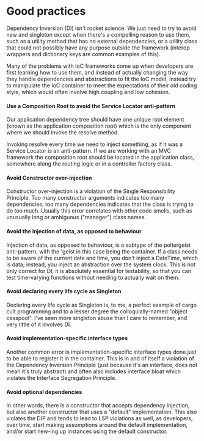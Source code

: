 # Good practices

Dependency Inversion (DI) isn't rocket science. 
We just need to try to avoid new and singleton except when there's a compelling reason to use them, 
such as a utility method that has no external dependencies, or a utility class that could not possibly 
have any purpose outside the framework (interop wrappers and dictionary keys are common examples of this).

Many of the problems with IoC frameworks come up when developers are first learning how to use them, 
and instead of actually changing the way they handle dependencies and abstractions to fit the IoC model, 
instead try to manipulate the IoC container to meet the expectations of their old coding style, which 
would often involve high coupling and low cohesion.

#### Use a Composition Root to avoid the Service Locator anti-pattern

Our application dependency tree should have one unique root element (known as the application composition 
root) which is the only component where we should invoke the resolve method.

Invoking resolve every time we need to inject something, as if it was a Service Locator is an anti-pattern. 
If we are working with an MVC framework the composition root should be located in the application class, 
somewhere along the routing logic or in a controller factory class.

#### Avoid Constructor over-injection

Constructor over-injection is a violation of the Single Responsibility Principle. Too many constructor 
arguments indicates too many dependencies; too many dependencies indicates that the class is trying to 
do too much. Usually this error correlates with other code smells, such as unusually long or 
ambiguous ("manager") class names.

#### Avoid the injection of data, as opposed to behaviour

Injection of data, as opposed to behaviour, is a subtype of the poltergeist anti-pattern, 
with the 'geist in this case being the container. If a class needs to be aware of the current 
date and time, you don't inject a DateTime, which is data; instead, you inject an abstraction 
over the system clock. This is not only correct for DI; it is absolutely essential for testability, 
so that you can test time-varying functions without needing to actually wait on them.

#### Avoid declaring every life cycle as Singleton

Declaring every life cycle as Singleton is, to me, a perfect example of cargo cult programming and to 
a lesser degree the colloquially-named "object cesspool". I've seen more singleton abuse than I care 
to remember, and very little of it involves DI.

#### Avoid implementation-specific interface types

Another common error is implementation-specific interface types done just to be able to register it in 
the container. This is in and of itself a violation of the Dependency Inversion Principle (just because 
it's an interface, does not mean it's truly abstract) and often also includes interface bloat which 
violates the Interface Segregation Principle.

#### Avoid optional dependencies

In other words, there is a constructor that accepts dependency injection, but also another constructor 
that uses a "default" implementation. This also violates the DIP and tends to lead to LSP violations 
as well, as developers, over time, start making assumptions around the default implementation, and/or 
start new-ing up instances using the default constructor.
